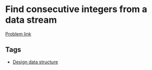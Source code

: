 # Find consecutive integers from a data stream

[Problem link](https://leetcode.com/problems/find-consecutive-integers-from-a-data-stream/)

## Tags

* [Design data structure](/README.md#Design_data_structure)
